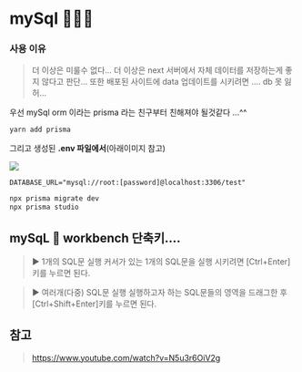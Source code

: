 # mySql 🐬🐬🐬

### 사용 이유

> 더 이상은 미룰수 없다...
> 더 이상은 next 서버에서 자체 데이터를 저장하는게 좋지 않다고 판단... 또한 배포된 사이트에 data 업데이트를 시키려면 .... db 못 잃허...

우선 mySql orm 이라는 prisma 라는 친구부터 친해져야 될것같다 ...^^

```sh
yarn add prisma

```

그리고 생성된 **.env 파일에서**(아래이미지 참고)

<img src='connectionUrl.png' />

```
DATABASE_URL="mysql://root:[password]@localhost:3306/test"
```

```sh
npx prisma migrate dev
npx prisma studio

```

## mySqL 🐬 workbench 단축키....

> ▶ 1개의 SQL문 실행
> 커서가 있는 1개의 SQL문을 실행 시키려면 [Ctrl+Enter]키를 누르면 된다.

> ▶ 여러개(다중) SQL문 실행
> 실행하고자 하는 SQL문들의 영역을 드래그한 후 [Ctrl+Shift+Enter]키를 누르면 된다.

## 참고

> https://www.youtube.com/watch?v=N5u3r6OiV2g
